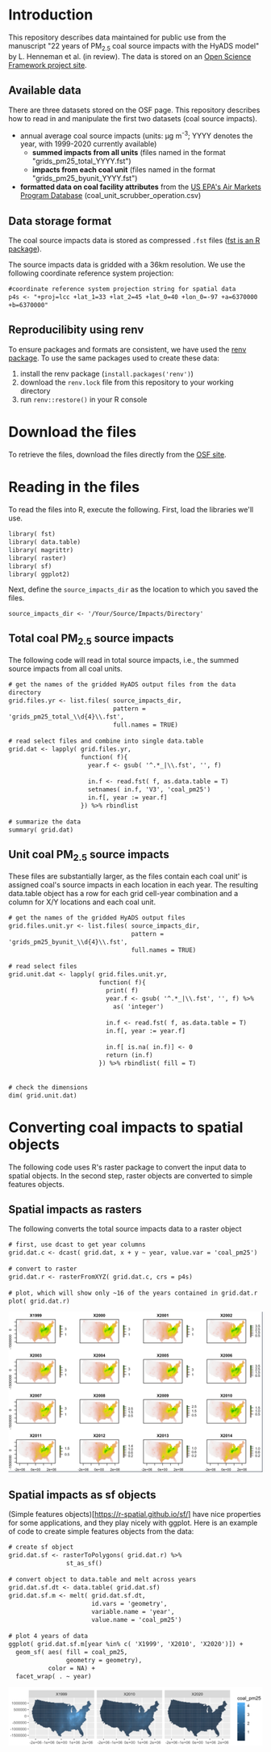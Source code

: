 # Introduction
This repository describes data maintained for public use from the manuscript "22 years of PM<sub>2.5</sub> coal source impacts with the HyADS model" by L. Henneman et al. (in review). The data is stored on an [Open Science Framework project site](https://osf.io/8gdau/?view_only=8c4d01e3187f409ea4da93c292e33e1b).

## Available data
There are three datasets stored on the OSF page. This repository describes how to read in and manipulate the first two datasets (coal source impacts).
- annual average coal source impacts (units: µg m<sup>-3</sup>; YYYY denotes the year, with 1999-2020 currently available)
  - **summed impacts from all units** (files named in the format "grids_pm25_total_YYYY.fst")
  - **impacts from each coal unit** (files named in the format "grids_pm25_byunit_YYYY.fst")
- **formatted data on coal facility attributes** from the [US EPA's Air Markets Program Database](https://ampd.epa.gov/ampd/) (coal_unit_scrubber_operation.csv)

## Data storage format
The coal source impacts data is stored as compressed `.fst` files ([fst is an R package](https://www.fstpackage.org/)). 

The source impacts data is gridded with a 36km resolution. We use the following coordinate reference system projection:
```
#coordinate reference system projection string for spatial data
p4s <- "+proj=lcc +lat_1=33 +lat_2=45 +lat_0=40 +lon_0=-97 +a=6370000 +b=6370000"
```

## Reproducilibity using renv
To ensure packages and formats are consistent, we have used the [renv package](https://rstudio.github.io/renv/articles/renv.html). To use the same packages used to create these data: 
1) install the renv package (`install.packages('renv')`)
2) download the `renv.lock` file from this repository to your working directory
3) run `renv::restore()` in your R console

# Download the files
To retrieve the files,  download the files directly from the [OSF site](https://osf.io/8gdau/?view_only=8c4d01e3187f409ea4da93c292e33e1b). 

# Reading in the files
To read the files into R, execute the following. First, load the libraries we'll use.
```
library( fst)
library( data.table)
library( magrittr)
library( raster)
library( sf)
library( ggplot2)
```

Next, define the `source_impacts_dir` as the location to which you saved the files.
```
source_impacts_dir <- '/Your/Source/Impacts/Directory'

```

## Total coal PM<sub>2.5</sub> source impacts
The following code will read in total source impacts, i.e., the summed source impacts from all coal units.
```
# get the names of the gridded HyADS output files from the data directory
grid.files.yr <- list.files( source_impacts_dir,
                             pattern = 'grids_pm25_total_\\d{4}\\.fst',
                             full.names = TRUE)

# read select files and combine into single data.table
grid.dat <- lapply( grid.files.yr,
                    function( f){
                      year.f <- gsub( '^.*_|\\.fst', '', f)
                      
                      in.f <- read.fst( f, as.data.table = T)
                      setnames( in.f, 'V3', 'coal_pm25')
                      in.f[, year := year.f]
                    }) %>% rbindlist

# summarize the data
summary( grid.dat)

```

## Unit coal PM<sub>2.5</sub> source impacts
These files are substantially larger, as the files contain each coal unit' is assigned coal's source impacts in each location in each year. The resulting data.table object has a row for each grid cell-year combination and a column for X/Y locations and each coal unit. 
```
# get the names of the gridded HyADS output files
grid.files.unit.yr <- list.files( source_impacts_dir,
                                  pattern = 'grids_pm25_byunit_\\d{4}\\.fst',
                                  full.names = TRUE)

# read select files
grid.unit.dat <- lapply( grid.files.unit.yr,
                         function( f){
                           print( f)
                           year.f <- gsub( '^.*_|\\.fst', '', f) %>%
                             as( 'integer')
                           
                           in.f <- read.fst( f, as.data.table = T)
                           in.f[, year := year.f]
                           
                           in.f[ is.na( in.f)] <- 0
                           return (in.f)
                         }) %>% rbindlist( fill = T)


# check the dimensions
dim( grid.unit.dat)

```

# Converting coal impacts to spatial objects
The following code uses R's raster package to convert the input data to spatial objects. In the second step, raster objects are converted to simple features objects.

## Spatial impacts as rasters
The following converts the total source impacts data to a raster object
```
# first, use dcast to get year columns
grid.dat.c <- dcast( grid.dat, x + y ~ year, value.var = 'coal_pm25')

# convert to raster
grid.dat.r <- rasterFromXYZ( grid.dat.c, crs = p4s)

# plot, which will show only ~16 of the years contained in grid.dat.r
plot( grid.dat.r)

```
![](images/coal_impacts_raster.png)


## Spatial impacts as sf objects
(Simple features objects)[https://r-spatial.github.io/sf/] have nice properties for some applications, and they play nicely with ggplot. Here is an example of code to create simple features objects from the data:
```
# create sf object
grid.dat.sf <- rasterToPolygons( grid.dat.r) %>%
                st_as_sf()

# convert object to data.table and melt across years
grid.dat.sf.dt <- data.table( grid.dat.sf)
grid.dat.sf.m <- melt( grid.dat.sf.dt, 
                       id.vars = 'geometry',
                       variable.name = 'year',
                       value.name = 'coal_pm25')

# plot 4 years of data
ggplot( grid.dat.sf.m[year %in% c( 'X1999', 'X2010', 'X2020')]) + 
  geom_sf( aes( fill = coal_pm25, 
                geometry = geometry),
           color = NA) +
  facet_wrap( . ~ year)

```
![](images/coal_impacts_sf.png)








